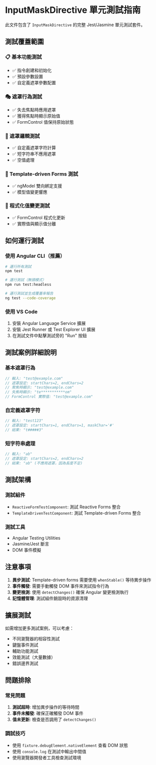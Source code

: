# InputMaskDirective 單元測試指南

此文件包含了 `InputMaskDirective` 的完整 Jest/Jasmine 單元測試套件。

## 測試覆蓋範圍

### 📋 基本功能測試

- ✅ 指令創建和初始化
- ✅ 預設參數設置
- ✅ 自定義遮罩參數配置

### 🎭 遮罩行為測試

- ✅ 失去焦點時應用遮罩
- ✅ 獲得焦點時顯示原始值
- ✅ FormControl 值保持原始狀態

### 🧮 遮罩邏輯測試

- ✅ 自定義遮罩字符計算
- ✅ 短字符串不應用遮罩
- ✅ 空值處理

### 📝 Template-driven Forms 測試

- ✅ ngModel 雙向綁定支援
- ✅ 模型值變更響應

### 🔄 程式化值變更測試

- ✅ FormControl 程式化更新
- ✅ 實際值與顯示值分離

## 如何運行測試

### 使用 Angular CLI（推薦）

```bash
# 運行所有測試
npm test

# 運行測試（無頭模式）
npm run test:headless

# 運行測試並生成覆蓋率報告
ng test --code-coverage
```

### 使用 VS Code

1. 安裝 Angular Language Service 擴展
2. 安裝 Jest Runner 或 Test Explorer UI 擴展
3. 在測試文件中點擊測試旁的 "Run" 按鈕

## 測試案例詳細說明

### 基本遮罩行為

```typescript
// 輸入: "test@example.com"
// 遮罩設定: startChars=2, endChars=2
// 聚焦時顯示: "test@example.com"
// 失焦時顯示: "te***********om"
// FormControl 實際值: "test@example.com"
```

### 自定義遮罩字符

```typescript
// 輸入: "test123"
// 遮罩設定: startChars=1, endChars=1, maskChar='#'
// 結果: "t#####3"
```

### 短字符串處理

```typescript
// 輸入: "ab"
// 遮罩設定: startChars=2, endChars=2
// 結果: "ab" (不應用遮罩，因為長度不足)
```

## 測試架構

### 測試組件

- `ReactiveFormTestComponent`: 測試 Reactive Forms 整合
- `TemplateDrivenTestComponent`: 測試 Template-driven Forms 整合

### 測試工具

- Angular Testing Utilities
- Jasmine/Jest 斷言
- DOM 事件模擬

## 注意事項

1. **異步測試**: Template-driven forms 需要使用 `whenStable()` 等待異步操作
2. **事件觸發**: 需要手動觸發 DOM 事件來測試指令行為
3. **變更檢測**: 使用 `detectChanges()` 確保 Angular 變更檢測執行
4. **記憶體管理**: 測試組件銷毀時的資源清理

## 擴展測試

如需增加更多測試案例，可以考慮：

- 不同瀏覽器的相容性測試
- 鍵盤事件測試
- 輔助功能測試
- 效能測試（大量數據）
- 錯誤邊界測試

## 問題排除

### 常見問題

1. **測試超時**: 增加異步操作的等待時間
2. **事件未觸發**: 確保正確觸發 DOM 事件
3. **值未更新**: 檢查是否調用了 `detectChanges()`

### 調試技巧

- 使用 `fixture.debugElement.nativeElement` 查看 DOM 狀態
- 使用 `console.log` 在測試中輸出中間值
- 使用瀏覽器開發者工具檢查測試環境
